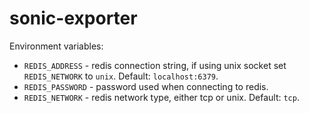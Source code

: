 # sonic-exporter

Environment variables:

- `REDIS_ADDRESS` - redis connection string, if using unix socket set `REDIS_NETWORK` to `unix`. Default: `localhost:6379`.
- `REDIS_PASSWORD` - password used when connecting to redis.
- `REDIS_NETWORK` - redis network type, either tcp or unix. Default: `tcp`.
